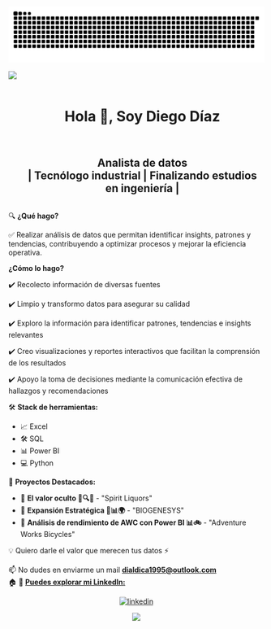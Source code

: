 <p align="center">
	<img src="https://github.com/7oSkaaa/7oSkaaa/blob/output/github-contribution-grid-snake.svg?" alt="Snake Game"/>
</p>

<!--horizontal divider(gradiant)-->
<img src="https://user-images.githubusercontent.com/73097560/115834477-dbab4500-a447-11eb-908a-139a6edaec5c.gif">

<!--h1 without bottom border-->
<div id="user-content-toc">
  <ul align="center">
    <summary><h1 style="display: inline-block">Hola 👋, Soy Diego Díaz</h1></summary>
  </ul>
</div>

<!--h2 without bottom border-->
<div id="user-content-toc">
  <ul align="center">
    <summary><h2 style="display: inline-block">Analista de datos <br>
	    | Tecnólogo industrial | Finalizando estudios en ingeniería |</h2></summary>
  </ul>
</div>

<!--Intro start-->

🔍 **¿Qué hago?**  

✅ Realizar análisis de datos que permitan identificar insights, patrones y tendencias, contribuyendo a optimizar procesos y mejorar la eficiencia operativa. 


**¿Cómo lo hago?**

✔️ Recolecto información de diversas fuentes

✔️ Limpio y transformo datos para asegurar su calidad

✔️ Exploro la información para identificar patrones, tendencias e insights relevantes

✔️ Creo visualizaciones y reportes interactivos que facilitan la comprensión de los resultados

✔️ Apoyo la toma de decisiones mediante la comunicación efectiva de hallazgos y recomendaciones


🛠️ **Stack de herramientas:**  
- 📈 Excel
- 🛠️ SQL  
- 📊 Power BI
- 💻 Python  


🚀 **Proyectos Destacados:**  
- 🤖 **El valor oculto 🍹🔍💎** - "Spirit Liquors"  
- 🦠 **Expansión Estratégica 💊📊🌍** - "BIOGENESYS"  
- 🚴 **Análisis de rendimiento de AWC con Power BI 📊🚲** - "Adventure Works Bicycles"  


💡 Quiero darle el valor que merecen tus datos ⚡

📫 No dudes en enviarme un mail **dialdica1995@outlook.com**  
🏠 🚀 **[Puedes explorar mi LinkedIn:](www.linkedin.com/in/diegoalejandrodiaz81516)**  

<!--Intro end-->


<!--icons and links-->
<p align="center">
<a href="https://www.linkedin.com/in/german-presa/" target="blank">
<img align="center" src="https://user-images.githubusercontent.com/88904952/234979284-68c11d7f-1acc-4f0c-ac78-044e1037d7b0.png" alt="linkedin" height="50" width="50" />
</a>
</p>

<!--profile visit count-->
<div align="center">


<!--horizontal divider(gradiant)-->
<img src="https://user-images.githubusercontent.com/73097560/115834477-dbab4500-a447-11eb-908a-139a6edaec5c.gif">


